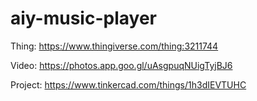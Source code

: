 # aiy-music-player

Thing: https://www.thingiverse.com/thing:3211744

Video: https://photos.app.goo.gl/uAsgpuqNUigTyjBJ6

Project: https://www.tinkercad.com/things/1h3dIEVTUHC
